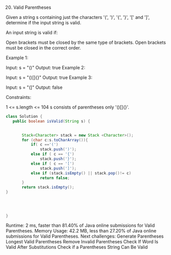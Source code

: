 20. Valid Parentheses


Given a string s containing just the characters '(', ')', '{', '}', '[' and ']', determine if the input string is valid.

An input string is valid if:

Open brackets must be closed by the same type of brackets.
Open brackets must be closed in the correct order.
 

Example 1:

Input: s = "()"
Output: true
Example 2:

Input: s = "()[]{}"
Output: true
Example 3:

Input: s = "(]"
Output: false
 

Constraints:

1 <= s.length <= 104
s consists of parentheses only '()[]{}'.

```java
class Solution {
   public boolean isValid(String s) {

       
       Stack<Character> stack = new Stack <Character>();
       for (char c:s.toCharArray()){
           if( c =='(')
               stack.push(')');
           else if ( c == '{')
               stack.push('}');
           else if ( c == '[')
               stack.push(']');
           else if (stack.isEmpty() || stack.pop()!= c)
               return false;
       }
       return stack.isEmpty();
}
    
    
    
    
}
```

Runtime: 2 ms, faster than 81.40% of Java online submissions for Valid Parentheses.
Memory Usage: 42.2 MB, less than 27.20% of Java online submissions for Valid Parentheses.
Next challenges:
Generate Parentheses
Longest Valid Parentheses
Remove Invalid Parentheses
Check If Word Is Valid After Substitutions
Check if a Parentheses String Can Be Valid
